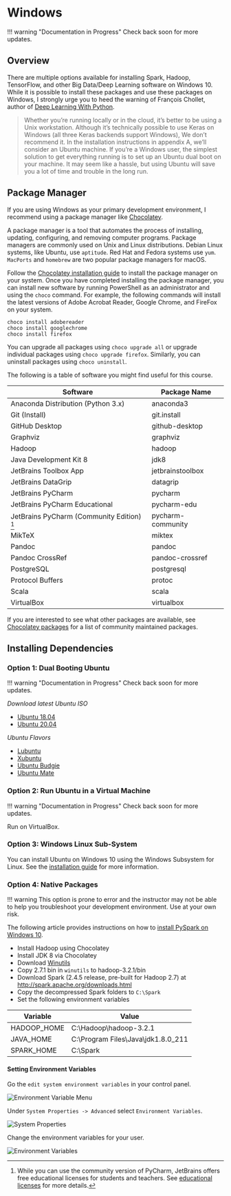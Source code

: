 # Windows

!!! warning "Documentation in Progress"
    Check back soon for more updates.
    
## Overview
    
There are multiple options available for installing Spark, Hadoop, TensorFlow, and other Big Data/Deep Learning software on Windows 10. While it is possible to install these packages and use these packages on Windows, I strongly urge you to heed the warning of François Chollet, author of [Deep Learning With Python][deep-learning-with-python]. 
    
> Whether you’re running locally or in the cloud, it’s better to be using a Unix workstation. Although it’s technically possible to use Keras on Windows (all three Keras backends support Windows), We don’t recommend it. In the installation instructions in appendix A, we’ll consider an Ubuntu machine. If you’re a Windows user, the simplest solution to get everything running is to set up an Ubuntu dual boot on your machine. It may seem like a hassle, but using Ubuntu will save you a lot of time and trouble in the long run.

## Package Manager

If you are using Windows as your primary development environment, I recommend using a package manager like [Chocolatey][chocolatey]. 

A package manager is a tool that automates the process of installing, updating, configuring, and removing computer programs. Package managers are commonly used on Unix and Linux distributions. Debian Linux systems, like Ubuntu, use `aptitude`. Red Hat and Fedora systems use `yum`.  `MacPorts` and `homebrew` are two popular package managers for macOS. 

Follow the [Chocolatey installation guide][chocolatey-install] to install the package manager on your system.  Once you have completed installing the package manager, you can install new software by running PowerShell as an administrator and using the `choco` command.  For example, the following commands will install the latest versions of Adobe Acrobat Reader, Google Chrome, and FireFox on your system. 

```shell 
choco install adobereader
choco install googlechrome
choco install firefox
```

You can upgrade all packages using `choco upgrade all` or upgrade individual packages using `choco upgrade firefox`.  Similarly, you can uninstall packages using `choco uninstall`. 

The following is a table of software you might find useful for this course. 

| Software                                   | Package Name      | 
|--------------------------------------------|-------------------|
| Anaconda Distribution (Python 3.x)         | anaconda3         |
| Git (Install)                              | git.install       |
| GitHub Desktop                             | github-desktop    |
| Graphviz                                   | graphviz          | 
| Hadoop                                     | hadoop            |
| Java Development Kit 8                     | jdk8              |
| JetBrains Toolbox App                      | jetbrainstoolbox  |
| JetBrains DataGrip                         | datagrip          |
| JetBrains PyCharm                          | pycharm           |
| JetBrains PyCharm Educational              | pycharm-edu       |
| JetBrains PyCharm (Community Edition) [^1] | pycharm-community |
| MikTeX                                     | miktex            |
| Pandoc                                     | pandoc            |
| Pandoc CrossRef                            | pandoc-crossref   |
| PostgreSQL                                 | postgresql        |
| Protocol Buffers                           | protoc            |
| Scala                                      | scala             |
| VirtualBox                                 | virtualbox        |


If you are interested to see what other packages are available, see [Chocolatey packages][chocolatey-packages] for a list of community maintained packages. 
    
## Installing Dependencies

### Option 1: Dual Booting Ubuntu

!!! warning "Documentation in Progress"
    Check back soon for more updates.

*Download latest Ubuntu ISO*

* [Ubuntu 18.04][ubuntu-download-1804]
* [Ubuntu 20.04][ubuntu-download-2004]

*Ubuntu Flavors*

* [Lubuntu][lubuntu]
* [Xubuntu][xubuntu] 
* [Ubuntu Budgie][ubuntu-budgie]
* [Ubuntu Mate][ubuntu-mate] 

### Option 2: Run Ubuntu in a Virtual Machine

!!! warning "Documentation in Progress"
    Check back soon for more updates.

Run on VirtualBox. 

### Option 3: Windows Linux Sub-System

You can install Ubuntu on Windows 10 using the Windows Subsystem for Linux.  See the [installation guide][wsl-install] for more information. 

### Option 4: Native Packages

!!! warning
    This option is prone to error and the instructor may not be able to help you troubleshoot your development environment. Use at your own risk. 

The following article provides instructions on how to [install PySpark on Windows 10][pyspark-windows10-install].

* Install Hadoop using Chocolatey
* Install JDK 8 via Chocolatey
* Download [Winutils][winutils]
* Copy 2.7.1 bin in `winutils` to hadoop-3.2.1/bin
* Download Spark (2.4.5 release, pre-built for Hadoop 2.7) at http://spark.apache.org/downloads.html
* Copy the decompressed Spark folders to `C:\Spark`
* Set the following environment variables

| Variable      | Value                              |
|---------------|------------------------------------|
| HADOOP_HOME   | C:\Hadoop\hadoop-3.2.1             |
| JAVA_HOME     | C:\Program Files\Java\jdk1.8.0_211 |
| SPARK_HOME    | C:\Spark                           |

#### Setting Environment Variables 

Go the `edit system environment variables` in your control panel. 

![Environment Variable Menu](img/env-variables-menu.png)

Under `System Properties -> Advanced` select `Environment Variables`. 

![System Properties](img/system-properties-env-variables.png)

Change the environment variables for your user. 

![Environment Variables](img/env-variables.png)

[^1]: While you can use the community version of PyCharm, JetBrains offers free educational licenses for students and teachers. See [educational licenses][jetbrains-education] for more details.

[chocolatey]: https://chocolatey.org/
[chocolatey-install]: https://chocolatey.org/install
[chocolatey-packages]: https://chocolatey.org/packages
[deep-learning-with-python]: https://www.manning.com/books/deep-learning-with-python
[jetbrains-education]: https://www.jetbrains.com/community/education/
[lubuntu]: https://lubuntu.me/
[pyspark-windows10-install]: https://towardsdatascience.com/installing-apache-pyspark-on-windows-10-f5f0c506bea1
[ubuntu-budgie]: https://ubuntubudgie.org/
[ubuntu-download-1804]: http://releases.ubuntu.com/18.04/
[ubuntu-download-2004]: http://releases.ubuntu.com/20.04/
[ubuntu-mate]: https://ubuntu-mate.org/
[winutils]: https://github.com/steveloughran/winutils
[wsl-install]: https://docs.microsoft.com/en-us/windows/wsl/install-win10
[xubuntu]: https://xubuntu.org/
